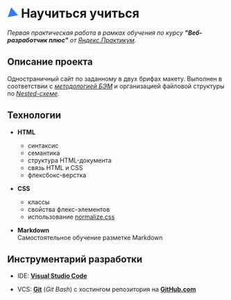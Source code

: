 # ![project_logo](./images/favicon.png) Научиться учиться

_Первая практическая работа в рамках обучения по курсу **"Веб-разработчик плюс"** от [Яндекс.Практикум](https://practicum.yandex.ru/)._

## Описание проекта
Одностраничный сайт по заданному в двух брифах макету. Выполнен в соответствии с [_методологией БЭМ_][1] и организацией файловой структуры по [_Nested-схеме_][2].

[1]: https://ru.bem.info/methodology/quick-start/

[2]: https://ru.bem.info/methodology/filestructure/#nested

## Технологии

* **HTML**
   - синтаксис
   - семантика
   - структура HTML-документа
   - связь HTML и CSS
   - флексбокс-верстка

* **CSS**
   - классы
   - свойства флекс-элементов
   - использование [normalize.css](./vendor/normalize.css)

* **Markdown**<br>
   Самостоятельное обучение разметке Markdown

## Инструментарий разработки

* IDE: [**Visual Studio Code**](https://code.visualstudio.com/)

* VCS: [**Git**](https://git-scm.com/) (*Git Bash*) с хостингом репозитория на [**GitHub.com**](https://github.com/)
